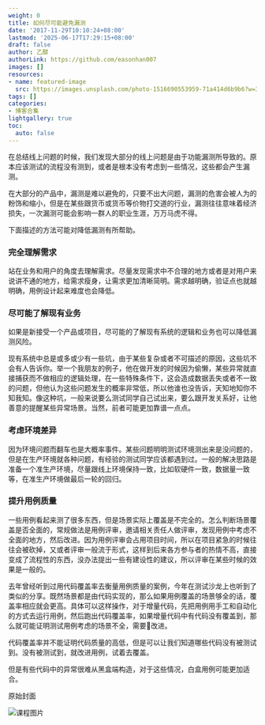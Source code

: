 ```yaml
---
weight: 0
title: 如何尽可能避免漏测
date: '2017-11-29T10:10:24+08:00'
lastmod: '2025-06-17T17:29:15+08:00'
draft: false
author: 乙醇
authorLink: https://github.com/easonhan007
images: []
resources:
- name: featured-image
  src: https://images.unsplash.com/photo-1516690553959-71a414d6b9b6?w=300
tags: []
categories:
- 博客合集
lightgallery: true
toc:
  auto: false
---
```




在总结线上问题的时候，我们发现大部分的线上问题是由于功能漏测所导致的。原本应该测试的流程没有测到，或者是根本没有考虑到一些情况，这些都会产生漏测。

在大部分的产品中，漏测是难以避免的，只要不出大问题，漏测的危害会被人为的粉饰和缩小，但是在某些跟货币或货币等价物打交道的行业，漏测往往意味着经济损失，一次漏测可能会影响一群人的职业生涯，万万马虎不得。

下面描述的方法可能对降低漏测有所帮助。

### 完全理解需求

站在业务和用户的角度去理解需求。尽量发现需求中不合理的地方或者是对用户来说讲不通的地方，给需求瘦身，让需求更加清晰简明。需求越明确，验证点也就越明确，用例设计起来难度也会降低。

### 尽可能了解现有业务

如果是新接受一个产品或项目，尽可能的了解现有系统的逻辑和业务也可以降低漏测风险。

现有系统中总是或多或少有一些坑，由于某些复杂或者不可描述的原因，这些坑不会有人告诉你。举一个我朋友的例子，他在做开发的时候因为偷懒，某些异常就直接捕获而不做相应的逻辑处理，在一些特殊条件下，这会造成数据丢失或者不一致的问题，但他认为这些问题发生的概率非常低，所以他谁也没告诉，天知地知你不知我知。像这种坑，一般来说要么测试同学自己试出来，要么跟开发关系好，让他善意的提醒某些异常场景。当然，前者可能更加靠谱一点点。

### 考虑环境差异

因为环境问题而翻车也是大概率事件。某些问题明明测试环境测出来是没问题的，但是在生产环境就各种问题，有经验的测试同学应该都遇到过。一般的解决思路是准备一个准生产环境，尽量跟线上环境保持一致，比如软硬件一致，数据量一致等，在准生产环境做最后一轮的回归。

### 提升用例质量

一些用例看起来测了很多东西，但是场景实际上覆盖是不完全的。怎么判断场景覆盖是否全面的，常规做法是用例评审，邀请相关责任人做评审，发现用例中考虑不全面的地方，然后改进。因为用例评审会占用项目时间，所以在项目紧急的时候往往会被砍掉，又或者评审一般流于形式，这样到后来各方参与者的热情不高，直接变成了流程性的东西，没办法提出一些有建设性的建议，所以评审在某些时候的效果是一般的。

去年曾经听到过用代码覆盖率去衡量用例质量的案例，今年在测试沙龙上也听到了类似的分享。既然场景都是由代码实现的，那么如果用例覆盖的场景够全的话，覆盖率相应就会更高。具体可以这样操作，对于增量代码，先把用例用手工和自动化的方式去运行用例，然后跑出代码覆盖率，如果增量代码中有代码没有覆盖到，那么就可能证明测试用例考虑的场景不全，需要改进。

代码覆盖率并不能证明代码质量的高低，但是可以让我们知道哪些代码没有被测试到。没有被测试到，就改进用例，试着去覆盖。

但是有些代码中的异常很难从黑盒端构造，对于这些情况，白盒用例可能更加适合。




原始封面

![课程图片](https://images.unsplash.com/photo-1516690553959-71a414d6b9b6?w=300)

